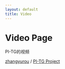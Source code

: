 ```yaml
---
layout: default
title: Video
---
```


# Video Page
PI-TG的视频


[zhangyurou][ZYR-organization] /
[PI-TG Project](https://github.com/zhangyurou/PI-TG)



[ZYR-organization]: https://github.com/zhangyurou
